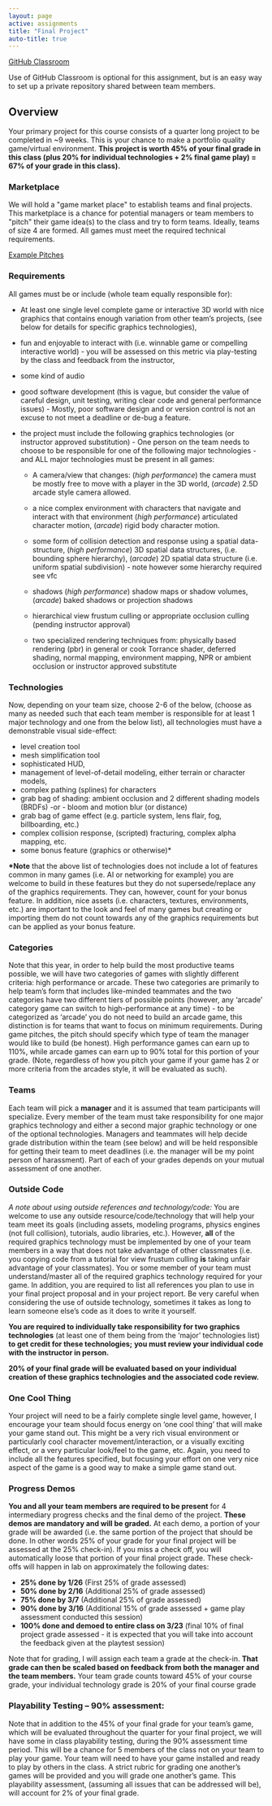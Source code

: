 ```yaml
---
layout: page
active: assignments
title: "Final Project"
auto-title: true
---
```


<a href="https://classroom.github.com/g/HU0_GOIm" class="btn btn-info">GitHub Classroom</a>

Use of GitHub Classroom is optional for this assignment,
but is an easy way to set up a private repository shared between team members.



## Overview

Your primary project for this course consists of a quarter long project to be completed in ~9 weeks.
This is your chance to make a portfolio quality game/virtual environment.
**This project is worth 45% of your final grade in this class (plus 20% for individual technologies + 2% final game play) = 67% of your grade in this class).**

### Marketplace

We will hold a "game market place" to establish teams and final projects.
This marketplace is a chance for potential managers or team members to "pitch" their game idea(s) to the class and try to form teams.
Ideally, teams of size 4 are formed.
All games must meet the required technical requirements.

<a href="https://drive.google.com/file/d/1szFqFMXgwGhsneo5m6VzIMx0QfGI-YPM/view?usp=sharing" class="btn btn-info">Example Pitches</a>


### Requirements

All games must be or include (whole team equally responsible for):

- At least one single level complete game or interactive 3D world with nice graphics that contains enough variation from other team’s projects,
  (see below for details for specific graphics technologies),

- fun and enjoyable to interact with (i.e. winnable game or compelling interactive world) -
  you will be assessed on this metric via play-testing by the class and feedback from the instructor,

- some kind of audio

- good software development (this is vague, but consider the value of careful design, unit testing, writing clear code and general performance issues) -
  Mostly, poor software design and or version control is not an excuse to not meet a deadline or de-bug a feature.

- the project must include the following graphics technologies (or instructor approved substitution) -
  One person on the team needs to choose to be responsible for one of the following major technologies -
  and ALL major technologies must be present in all games:

  - A camera/view that changes: (*high performance*) the camera must be mostly free to move with a player in the 3D world, (*arcade*) 2.5D arcade style camera allowed.

  - a nice complex environment with characters that navigate and interact with that environment (*high performance*) articulated character motion, (*arcade*) rigid body character motion.

  - some form of collision detection and response using a spatial data-structure, (*high performance*) 3D spatial data structures,
    (i.e. bounding sphere hierarchy), (*arcade*) 2D spatial data structure (i.e. uniform spatial subdivision) - note however some hierarchy required see vfc

  - shadows (*high performance*) shadow maps or shadow volumes, (*arcade*) baked shadows or projection shadows

  - hierarchical view frustum culling or appropriate occlusion culling (pending instructor approval)

  - two specialized rendering techniques from: physically based rendering (pbr) in general or cook Torrance shader,
    deferred shading, normal mapping, environment mapping, NPR or ambient occlusion or instructor approved substitute


### Technologies

Now, depending on your team size, choose 2-6 of the below,
(choose as many as needed such that each team member is responsible for at least 1 major technology and one from the below list),
all technologies must have a demonstrable visual side-effect:

- level creation tool
- mesh simplification tool
- sophisticated HUD,
- management of level-of-detail modeling, either terrain or character models,
- complex pathing (splines) for characters
- grab bag of shading: ambient occlusion and 2 different shading models (BRDFs) -or - bloom and motion blur (or distance) <exact shaders must be approved by instructor>
- grab bag of  game effect (e.g. particle system, lens flair, fog, billboarding, etc.) <exact effects must be approved by instructor>
- complex collision response, (scripted) fracturing, complex alpha mapping, etc.
- some bonus feature (graphics or otherwise)*

**\*Note** that the above list of technologies does not include a lot of features common in many games (i.e. AI or networking for example)
you are welcome to build in these features but they do not supersede/replace any of the graphics requirements.
They can, however, count for your bonus feature.
In addition, nice assets (i.e. characters, textures, environments, etc.) are important to the look and feel of many games
but creating or importing them do not count towards any of the graphics requirements but can be applied as your bonus feature.


### Categories

Note that this year, in order to help build the most productive teams possible, we will have two categories of games with slightly different criteria: high performance or arcade.
These two categories are primarily to help team’s form that includes like-minded teammates and the two categories have two different tiers of possible points
(however, any ‘arcade’ category game can switch to high-performance at any time) -
to be categorized as ‘arcade’ you do not need to build an arcade game, this distinction is for teams that want to focus on minimum requirements.
During game pitches, the pitch should specify which type of team the manager would like to build (be honest).
High performance games can earn up to 110%, while arcade games can earn up to 90% total for this portion of your grade.
(Note, regardless of how you pitch your game if your game has 2 or more criteria from the arcades style, it will be evaluated as such).


### Teams

Each team will pick a **manager** and it is assumed that team participants will specialize.
Every member of the team must take responsibility for one major graphics technology and either a second major graphic technology or one of the optional technologies.
Managers and teammates will help decide grade distribution within the team (see below) and will be held responsible for getting their team to meet deadlines
(i.e. the manager will be my point person of harassment).
Part of each of your grades depends on your mutual assessment of one another.


### Outside Code

*A note about using outside references and technology/code:*
You are welcome to use any outside resource/code/technology that will help your team meet its goals
(including assets, modeling programs, physics engines (not full collision), tutorials, audio libraries, etc.).
However, **all** of the required graphics technology must be implemented by one of your team members in a way that does not take advantage of other classmates
(i.e. you copying code from a tutorial for view frustum culling **is** taking unfair advantage of your classmates).
You or some member of your team must understand/master all of the required graphics technology required for your game.
In addition, you are required to list all references you plan to use in your final project proposal and in your project report.
Be very careful when considering the use of outside technology, sometimes it takes as long to learn someone else’s code as it does to write it yourself.

**You are required to individually take responsibility for two graphics technologies**
(at least one of them being from the ‘major’ technologies list)
**to get credit for these technologies;**
**you must review your individual code with the instructor in person.**

**20% of your final grade will be evaluated based on your individual creation of these graphics technologies and the associated code review.**


### One Cool Thing

Your project will need to be a fairly complete single level game, however,
I encourage your team should focus energy on ‘one cool thing’ that will make your game stand out.
This might be a very rich visual environment or particularly cool character movement/interaction,
or a visually exciting effect, or a very particular look/feel to the game, etc.
Again, you need to include all the features specified, but focusing your effort on one very nice aspect of the game is a good way to make a simple game stand out.


### Progress Demos

**You and all your team members are required to be present** for 4 intermediary progress checks and the final demo of the project.
**These demos are mandatory and will be graded.**
At each demo, a portion of your grade will be awarded (i.e. the same portion of the project that should be done.
In other words 25% of your grade for your final project will be assessed at the 25% check-in).
If you miss a check off, you will automatically loose that portion of your final project grade.
These check-offs will happen in lab on approximately the following dates:

- **25% done by 1/26**  (First 25% of grade assessed)
- **50% done by 2/16**  (Additional 25% of grade assessed)
- **75% done by 3/7**   (Additional 25% of grade assessed)
- **90% done by 3/16**  (Additional 15% of grade assessed + game play assessment conducted this session)
- **100% done and demoed to entire class on 3/23** (final 10% of final project grade assessed - it is expected that you will take into account the feedback given at the playtest session)

Note that for grading, I will assign each team a grade at the check-in.
**That grade can then be scaled based on feedback from both the manager and the team members.**
Your team grade counts toward 45% of your course grade, your individual technology grade is 20% of your final course grade



### Playability Testing – 90% assessment:

Note that in addition to the 45% of your final grade for your team’s game, which will be evaluated throughout the quarter for your final project, we will have some in class playability testing, during the 90% assessment time period.  This will be a chance for 5 members of the class not on your team to play your game.  Your team will need to have your game installed and ready to play by others in the class.  A strict rubric for grading one another’s games will be provided and you will grade one another’s game.  This playability assessment, (assuming all issues that can be addressed will be), will account for 2% of your final grade.
